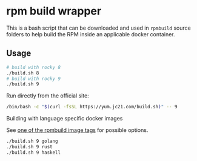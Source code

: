 # rpm build wrapper

This is a bash script that can be downloaded and used in `rpmbuild` source folders
to help build the RPM inside an applicable docker container.

## Usage

```bash
# build with rocky 8
./build.sh 8
# build with rocky 9
./build.sh 9
```

Run directly from the official site:

```bash
/bin/bash -c "$(curl -fsSL https://yum.jc21.com/build.sh)" -- 9
```

Building with language specific docker images

See [one of the rpmbuild image tags](https://hub.docker.com/r/jc21/rpmbuild-rocky9/tags) for possible options.

```bash
./build.sh 9 golang
./build.sh 9 rust
./build.sh 9 haskell
```
